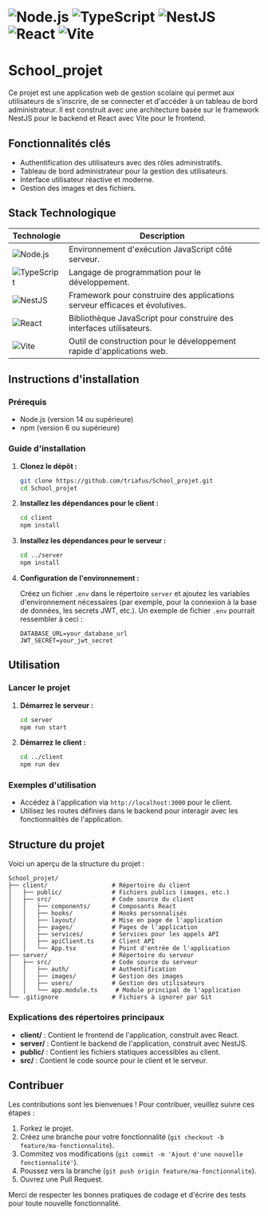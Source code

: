 # ![Node.js](https://img.shields.io/badge/Node.js-339933?style=flat&logo=nodedotjs&logoColor=white) ![TypeScript](https://img.shields.io/badge/TypeScript-007ACC?style=flat&logo=typescript&logoColor=white) ![NestJS](https://img.shields.io/badge/NestJS-E0234E?style=flat&logo=nestjs&logoColor=white) ![React](https://img.shields.io/badge/React-61DAFB?style=flat&logo=react&logoColor=black) ![Vite](https://img.shields.io/badge/Vite-646CFF?style=flat&logo=vite&logoColor=white)

# School_projet

Ce projet est une application web de gestion scolaire qui permet aux utilisateurs de s'inscrire, de se connecter et d'accéder à un tableau de bord administrateur. Il est construit avec une architecture basée sur le framework NestJS pour le backend et React avec Vite pour le frontend.

## Fonctionnalités clés

- Authentification des utilisateurs avec des rôles administratifs.
- Tableau de bord administrateur pour la gestion des utilisateurs.
- Interface utilisateur réactive et moderne.
- Gestion des images et des fichiers.

## Stack Technologique

| Technologie   | Description                          |
|---------------|--------------------------------------|
| ![Node.js](https://img.shields.io/badge/Node.js-339933?style=flat&logo=nodedotjs&logoColor=white) | Environnement d'exécution JavaScript côté serveur. |
| ![TypeScript](https://img.shields.io/badge/TypeScript-007ACC?style=flat&logo=typescript&logoColor=white) | Langage de programmation pour le développement. |
| ![NestJS](https://img.shields.io/badge/NestJS-E0234E?style=flat&logo=nestjs&logoColor=white) | Framework pour construire des applications serveur efficaces et évolutives. |
| ![React](https://img.shields.io/badge/React-61DAFB?style=flat&logo=react&logoColor=black) | Bibliothèque JavaScript pour construire des interfaces utilisateurs. |
| ![Vite](https://img.shields.io/badge/Vite-646CFF?style=flat&logo=vite&logoColor=white) | Outil de construction pour le développement rapide d'applications web. |

## Instructions d'installation

### Prérequis

- Node.js (version 14 ou supérieure)
- npm (version 6 ou supérieure)

### Guide d'installation

1. **Clonez le dépôt :**

   ```bash
   git clone https://github.com/triafus/School_projet.git
   cd School_projet
   ```

2. **Installez les dépendances pour le client :**

   ```bash
   cd client
   npm install
   ```

3. **Installez les dépendances pour le serveur :**

   ```bash
   cd ../server
   npm install
   ```

4. **Configuration de l'environnement :**

   Créez un fichier `.env` dans le répertoire `server` et ajoutez les variables d'environnement nécessaires (par exemple, pour la connexion à la base de données, les secrets JWT, etc.). Un exemple de fichier `.env` pourrait ressembler à ceci :

   ```
   DATABASE_URL=your_database_url
   JWT_SECRET=your_jwt_secret
   ```

## Utilisation 

### Lancer le projet

1. **Démarrez le serveur :**

   ```bash
   cd server
   npm run start
   ```

2. **Démarrez le client :**

   ```bash
   cd ../client
   npm run dev
   ```

### Exemples d'utilisation

- Accédez à l'application via `http://localhost:3000` pour le client.
- Utilisez les routes définies dans le backend pour interagir avec les fonctionnalités de l'application.

## Structure du projet

Voici un aperçu de la structure du projet :

```
School_projet/
├── client/                  # Répertoire du client
│   ├── public/              # Fichiers publics (images, etc.)
│   ├── src/                 # Code source du client
│   │   ├── components/      # Composants React
│   │   ├── hooks/           # Hooks personnalisés
│   │   ├── layout/          # Mise en page de l'application
│   │   ├── pages/           # Pages de l'application
│   │   ├── services/        # Services pour les appels API
│   │   ├── apiClient.ts     # Client API
│   │   └── App.tsx          # Point d'entrée de l'application
├── server/                  # Répertoire du serveur
│   ├── src/                 # Code source du serveur
│   │   ├── auth/            # Authentification
│   │   ├── images/          # Gestion des images
│   │   ├── users/           # Gestion des utilisateurs
│   │   └── app.module.ts     # Module principal de l'application
└── .gitignore               # Fichiers à ignorer par Git
```

### Explications des répertoires principaux

- **client/** : Contient le frontend de l'application, construit avec React.
- **server/** : Contient le backend de l'application, construit avec NestJS.
- **public/** : Contient les fichiers statiques accessibles au client.
- **src/** : Contient le code source pour le client et le serveur.

## Contribuer

Les contributions sont les bienvenues ! Pour contribuer, veuillez suivre ces étapes :

1. Forkez le projet.
2. Créez une branche pour votre fonctionnalité (`git checkout -b feature/ma-fonctionnalite`).
3. Commitez vos modifications (`git commit -m 'Ajout d'une nouvelle fonctionnalité'`).
4. Poussez vers la branche (`git push origin feature/ma-fonctionnalite`).
5. Ouvrez une Pull Request.

Merci de respecter les bonnes pratiques de codage et d'écrire des tests pour toute nouvelle fonctionnalité.
